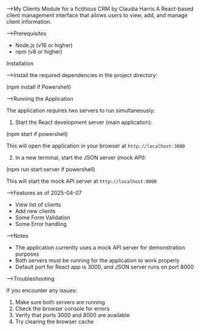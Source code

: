 -->My Clients Module for a fictitious CRM by Claudia Harris
A React-based client management interface that allows users to view, add, and manage client information.

-->Prerequisites

- Node.js (v16 or higher)
- npm (v8 or higher)

Installation

-->Install the required dependencies in the project directory:

(npm install if Powershell)

-->Running the Application

The application requires two servers to run simultaneously:

1. Start the React development server (main application):

(npm start if powershell)

This will open the application in your browser at `http://localhost:3000`

2. In a new terminal, start the JSON server (mock API):

(npm run start:server if powershell)

This will start the mock API server at `http://localhost:8000`
 
 -->Features as of 2025-04-07

- View list of clients
- Add new clients
- Some Form Validation
- Some Error handling

-->Notes

- The application currently uses a mock API server for demonstration purposes
- Both servers must be running for the application to work properly
- Default port for React app is 3000, and JSON server runs on port 8000

-->Troubleshooting

If you encounter any issues:

1. Make sure both servers are running
2. Check the browser console for errors
3. Verify that ports 3000 and 8000 are available
4. Try clearing the browser cache